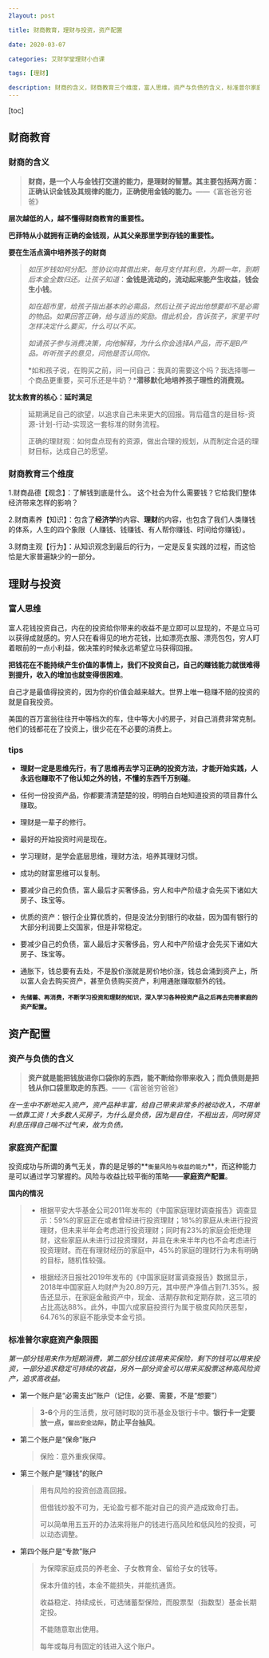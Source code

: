 ```yaml
---
2layout: post

title: 财商教育，理财与投资，资产配置 

date: 2020-03-07

categories: 艾财学堂理财小白课

tags: [理财]

description: 财商的含义，财商教育三个维度，富人思维，资产与负债的含义，标准普尔家庭资产象限图
---
```


[toc]

## 财商教育

### 财商的含义

>**财商，是一个人与金钱打交道的能力，是理财的智慧。其主要包括两方面：正确认识金钱及其规律的能力，正确使用金钱的能力。**——《富爸爸穷爸爸》

**层次越低的人，越不懂得财商教育的重要性。**

**巴菲特从小就拥有正确的金钱观，从其父亲那里学到存钱的重要性。**

**要在生活点滴中培养孩子的财商**

>*如压岁钱如何分配。签协议向其借出来，每月支付其利息，为期一年，到期后本金全数归还。让孩子知道*：**金钱是流动的，流动起来能产生收益，钱会生小钱**。
>
>*如在超市里，给孩子指出基本的必需品，然后让孩子说出他想要却不是必需的物品。如果回答正确，给与适当的奖励。借此机会，告诉孩子，家里平时怎样决定什么要买，什么可以不买。*
>
>*如请孩子参与消费决策，向他解释，为什么你会选择A产品，而不是B产品。听听孩子的意见，问他是否认同你。*
>
>*如和孩子说，在购买之前，问一问自己：我真的需要这个吗？我选择哪一个商品更重要，买可乐还是牛奶？***潜移默化地培养孩子理性的消费观。**

**犹太教育的核心：延时满足**

> 延期满足自己的欲望，以追求自己未来更大的回报。背后蕴含的是目标-资源-计划-行动-实现这一套标准的财务流程。
>
> 正确的理财观：如何盘点现有的资源，做出合理的规划，从而制定合适的理财目标，达成自己的愿望。

### 财商教育三个维度

1.财商品德【观念】：了解钱到底是什么。 这个社会为什么需要钱？它给我们整体经济带来怎样的影响？

2.财商素养【知识】：包含了**经济学**的内容、**理财**的内容，也包含了我们人类赚钱的体系，人生的四个象限（人赚钱、钱赚钱、有人帮你赚钱、时间给你赚钱）。

3.财商主观【行为】：从知识观念到最后的行为，一定是反复实践的过程，而这恰恰是大家普遍缺少的一部分。

## 理财与投资

### 富人思维

富人花钱投资自己，内在的投资给你带来的收益不是立即可以显现的，不是立马可以获得成就感的。穷人只在看得见的地方花钱，比如漂亮衣服、漂亮包包，穷人盯着眼前的一点小利益，做决策的时候永远希望立马获得回报。

**把钱花在不能持续产生价值的事情上，我们不投资自己，自己的赚钱能力就很难得到提升，收入的增加也就变得很困难**。

自己才是最值得投资的，因为你的价值会越来越大。世界上唯一稳赚不赔的投资的就是自我投资。

美国的百万富翁往往开中等档次的车，住中等大小的房子，对自己消费非常克制。他们的钱都花在了投资上，很少花在不必要的消费上。

### tips

- **理财一定是思维先行，有了思维再去学习正确的投资方法，才能开始实践，人永远也赚取不了他认知之外的钱，不懂的东西千万别碰**。

- 任何一份投资产品，你都要清清楚楚的投，明明白白地知道投资的项目靠什么赚取。
- 理财是一辈子的修行。
- 最好的开始投资时间是现在。
- 学习理财，是学会底层思维，理财方法，培养其理财习惯。
- 成功的财富思维可以复制。

- 要减少自己的负债，富人最后才买奢侈品，穷人和中产阶级才会先买下诸如大房子、珠宝等。

- 优质的资产：银行企业算优质的，但是没法分到银行的收益，因为国有银行的大部分利润要上交国家，但是非常稳定。
- 要减少自己的负债，富人最后才买奢侈品，穷人和中产阶级才会先买下诸如大房子、珠宝等。
- 通胀下，钱总要有去处，不是股价涨就是房价地价涨，钱总会涌到资产上，所以富人会去购买资产，甚至负债购买资产，利用通胀赚取额外的钱。

- **`先储蓄、再消费，不断学习投资和理财的知识，深入学习各种投资产品之后再去完善家庭的资产配置`。**

## 资产配置

### 资产与负债的含义

> **资产就是能把钱放进你口袋你的东西，能不断给你带来收入；而负债则是把钱从你口袋里取走的东西**。——《富爸爸穷爸爸》

*在一生中不断地买入资产，资产品种丰富，给自己带来非常多的被动收入，不用单一依靠工资！大多数人买房子，为什么是负债，因为是自住，不租出去，同时房贷利息压得自己喘不过气来，故为负债。*

### 家庭资产配置

投资成功与所谓的勇气无关，靠的是足够的**`衡量风险与收益的能力`**，而这种能力是可以通过学习掌握的。风险与收益比较平衡的策略——**家庭资产配置**。

**国内的情况**

>- 根据平安大华基金公司2011年发布的《中国家庭理财调查报告》调查显示：59%的家庭正在或者曾经进行投资理财；18%的家庭从未进行投资理财，但未来半年会考虑进行投资理财；同时有23%的家庭会拒绝理财，这些家庭从未进行过投资理财，并且在未来半年内也不会考虑进行投资理财。而在有理财经历的家庭中，45%的家庭的理财行为未有明确的目标，随机性较强。
>
>- 根据经济日报社2019年发布的《中国家庭财富调查报告》数据显示，2018年中国家庭人均财产为20.89万元，其中房产净值占到71.35%。报告还显示，在家庭金融资产中，现金、活期存款和定期存款，这三项的占比高达88%。此外，中国六成家庭投资行为属于极度风险厌恶型，64.76%的家庭不能承受本金亏损。

### 标准普尔家庭资产象限图

*第一部分钱用来作为短期消费，第二部分钱应该用来买保险，剩下的钱可以用来投资，一部分追求稳定可持续的收益，另外一部分资金可以用来买股票这种高风险资产，追求高收益。*

- 第一个账户是“必需支出”账户（记住，必要、需要，不是“想要”）

  > **3-6**个月的生活费，放可随时取的货币基金及银行卡中。**银行卡一定要放一点，`留出安全边际`，防止平台抽风**。

- 第二个账户是“保命”账户

  > 保险：意外重疾保障。

- 第三个账户是“赚钱”的账户

  >用有风险的投资创造高回报。
  >
  >但借钱炒股不可为，无论盈亏都不能对自己的资产造成致命打击。
  >
  >可以简单用五五开的办法来将账户的钱进行高风险和低风险的投资，可以动态调整。

- 第四个账户是“专款”账户

  >为保障家庭成员的养老金、子女教育金、留给子女的钱等。
  >
  >保本升值的钱，本金不能损失，并能抗通货。
  >
  >收益稳定、持续成长，可选储蓄型保险，而股票型（指数型）基金长期定投。
  >
  >不能随意取出使用。
  >
  >每年或每月有固定的钱进入这个账户。


